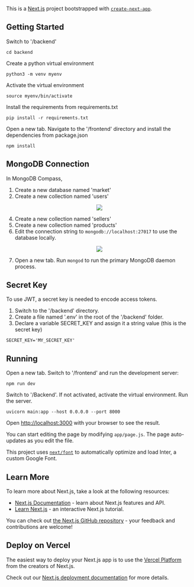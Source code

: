 This is a [Next.js](https://nextjs.org/) project bootstrapped with [`create-next-app`](https://github.com/vercel/next.js/tree/canary/packages/create-next-app).

## Getting Started

Switch to '/backend'
```
cd backend
```

Create a python virtual environment
```
python3 -m venv myenv
```

Activate the virtual environment
```
source myenv/bin/activate
```

Install the requirements from requirements.txt
```
pip install -r requirements.txt
```

Open a new tab. Navigate to the '/frontend' directory and install the dependencies from package.json
```
npm install
```
## MongoDB Connection
In MongoDB Compass,
1. Create a new database named 'market'
2. Create a new collection named 'users'

<p align="center">
  <img src="https://github.com/pmorales01/market-plus/assets/103544215/0efba6f7-b1a8-4bbc-b009-08f19a1f1919"/>
</p>

4. Create a new collection named 'sellers'
5. Create a new collection named 'products'
6. Edit the connection string to ```mongodb://localhost:27017``` to use the database locally.

<p align="center">
  <img src="https://github.com/pmorales01/market-plus/assets/103544215/3426d26f-6f5b-4dd5-bb2f-0aa366c20eae"/>
</p>

7. Open a new tab. Run ```mongod``` to run the primary MongoDB daemon process.
   
## Secret Key
To use JWT, a secret key is needed to encode access tokens. 
1. Switch to the '/backend' directory.
2. Create a file named '.env' in the root of the '/backend' folder.
3. Declare a variable SECRET_KEY and assign it a string value (this is the secret key)

```SECRET_KEY='MY_SECRET_KEY'```
   
## Running
Open a new tab. Switch to '/frontend' and run the development server:
```
npm run dev
```

Switch to '/Backend'. If not activated, activate the virtual environment. Run the server.
```
uvicorn main:app --host 0.0.0.0 --port 8000
```

Open [http://localhost:3000](http://localhost:3000) with your browser to see the result.

You can start editing the page by modifying `app/page.js`. The page auto-updates as you edit the file.

This project uses [`next/font`](https://nextjs.org/docs/basic-features/font-optimization) to automatically optimize and load Inter, a custom Google Font.

## Learn More

To learn more about Next.js, take a look at the following resources:

- [Next.js Documentation](https://nextjs.org/docs) - learn about Next.js features and API.
- [Learn Next.js](https://nextjs.org/learn) - an interactive Next.js tutorial.

You can check out [the Next.js GitHub repository](https://github.com/vercel/next.js/) - your feedback and contributions are welcome!

## Deploy on Vercel

The easiest way to deploy your Next.js app is to use the [Vercel Platform](https://vercel.com/new?utm_medium=default-template&filter=next.js&utm_source=create-next-app&utm_campaign=create-next-app-readme) from the creators of Next.js.

Check out our [Next.js deployment documentation](https://nextjs.org/docs/deployment) for more details.
